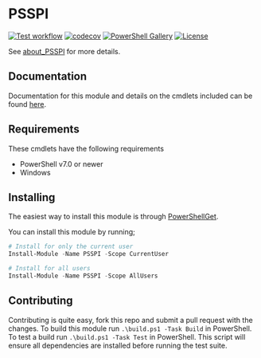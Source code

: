 # PSSPI

[![Test workflow](https://github.com/jborean93/PSSPI/workflows/Test%20PSSPI/badge.svg)](https://github.com/jborean93/PSSPI/actions/workflows/ci.yml)
[![codecov](https://codecov.io/gh/jborean93/PSSPI/branch/main/graph/badge.svg?token=b51IOhpLfQ)](https://codecov.io/gh/jborean93/PSSPI)
[![PowerShell Gallery](https://img.shields.io/powershellgallery/dt/PSSPI.svg)](https://www.powershellgallery.com/packages/PSSPI)
[![License](https://img.shields.io/badge/license-MIT-blue.svg)](https://github.com/jborean93/PSSPI/blob/main/LICENSE)

See [about_PSSPI](docs/en-US/about_PSSPI.md) for more details.

## Documentation

Documentation for this module and details on the cmdlets included can be found [here](docs/en-US/PSSPI.md).

## Requirements

These cmdlets have the following requirements

* PowerShell v7.0 or newer
* Windows

## Installing

The easiest way to install this module is through
[PowerShellGet](https://docs.microsoft.com/en-us/powershell/gallery/overview).

You can install this module by running;

```powershell
# Install for only the current user
Install-Module -Name PSSPI -Scope CurrentUser

# Install for all users
Install-Module -Name PSSPI -Scope AllUsers
```

## Contributing

Contributing is quite easy, fork this repo and submit a pull request with the changes.
To build this module run `.\build.ps1 -Task Build` in PowerShell.
To test a build run `.\build.ps1 -Task Test` in PowerShell.
This script will ensure all dependencies are installed before running the test suite.
